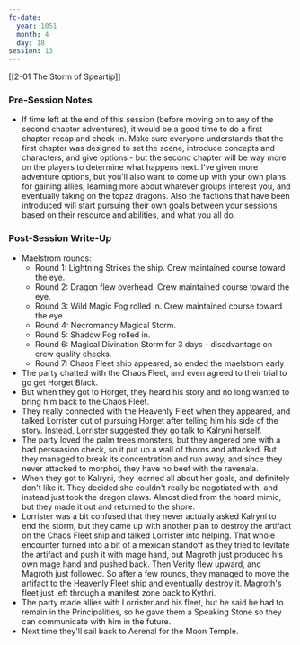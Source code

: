 ```yaml
---
fc-date:
  year: 1051
  month: 4
  day: 18
session: 13
---
```

[[2-01  The Storm of Speartip]]

### Pre-Session Notes

* If time left at the end of this session (before moving on to any of the second chapter adventures), it would be a good time to do a first chapter recap and check-in. Make sure everyone understands that the first chapter was designed to set the scene, introduce concepts and characters, and give options - but the second chapter will be way more on the players to determine what happens next. I've given more adventure options, but you'll also want to come up with your own plans for gaining allies, learning more about whatever groups interest you, and eventually taking on the topaz dragons. Also the factions that have been introduced will start pursuing their own goals between your sessions, based on their resource and abilities, and what you all do.

### Post-Session Write-Up

* Maelstrom rounds:
	* Round 1: Lightning Strikes the ship. Crew maintained course toward the eye.
	* Round 2: Dragon flew overhead. Crew maintained course toward the eye.
	* Round 3: Wild Magic Fog rolled in. Crew maintained course toward the eye.
	* Round 4: Necromancy Magical Storm.
	* Round 5: Shadow Fog rolled in.
	* Round 6: Magical Divination Storm for 3 days - disadvantage on crew quality checks.
	* Round 7: Chaos Fleet ship appeared, so ended the maelstrom early
* The party chatted with the Chaos Fleet, and even agreed to their trial to go get Horget Black.
* But when they got to Horget, they heard his story and no long wanted to bring him back to the Chaos Fleet.
* They really connected with the Heavenly Fleet when they appeared, and talked Lorrister out of pursuing Horget after telling him his side of the story. Instead, Lorrister suggested they go talk to Kalryni herself.
* The party loved the palm trees monsters, but they angered one with a bad persuasion check, so it put up a wall of thorns and attacked. But they managed to break its concentration and run away, and since they never attacked to morphoi, they have no beef with the ravenala.
* When they got to Kalryni, they learned all about her goals, and definitely don't like it. They decided she couldn't really be negotiated with, and instead just took the dragon claws. Almost died from the hoard mimic, but they made it out and returned to the shore.
* Lorrister was a bit confused that they never actually asked Kalryni to end the storm, but they came up with another plan to destroy the artifact on the Chaos Fleet ship and talked Lorrister into helping. That whole encounter turned into a bit of a mexican standoff as they tried to levitate the artifact and push it with mage hand, but Magroth just produced his own mage hand and pushed back. Then Verity flew upward, and Magroth just followed. So after a few rounds, they managed to move the artifact to the Heavenly Fleet ship and eventually destroy it. Magroth's fleet just left through a manifest zone back to Kythri.
* The party made allies with Lorrister and his fleet, but he said he had to remain in the Principalities, so he gave them a Speaking Stone so they can communicate with him in the future.
* Next time they'll sail back to Aerenal for the Moon Temple.

